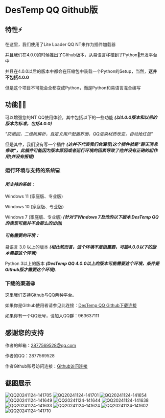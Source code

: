 # **DesTemp QQ Github版**

## 特性⚡

在这里，我们使用了Lite Loader QQ NT来作为插件加载器

并且我们在4.0.0的时候推出了GIthub版本，从易语言移植到了Python🐍开发平台中

并且在4.0.0以后的版本中都会在压缩包中装载一个Python的Setup，当然，**这并不包括4.0.0**

但是这个项目不可能会全都变成Python，而是Python和易语言混合编写

## 功能💪🏻

可以增强您的NT QQ使用体验，其中包括以下的一些功能 ***(以4.0.0版本和以后的版本为标准，包括4.0.0)***

*"防撤回，二维码解析，自定义用户配置界面，QQ渲染材质改变，自动抢红包"*

但是其中，我们没有写一个插件 ***(这并不代表我们会漏写)***这个插件就是"聊天消息修改"，此插件可能因为版本原因或者运行环境的因素导致了他并没有正确的起作用***(并没有报错)***

### 运行环境与支持的系统💻

#### *所支持的系统：*
Windows 11 (家庭版、专业版)

Windows 10 (家庭版、专业版)

Windows 7 (家庭版、专业版) ***(针对于Windows 7及他的以下版本 DesTemp QQ的表现可能并不会那么的出色)***

#### *可能需要的环境：*

易语言 3.0 以上的版本 ***(相比较而言，这个环境不是很需要，可能4.0.0以下的版本需要这个环境)***

Python 3以上的版本 ***(DesTemp QQ 4.0.0以上的版本可能需要这个环境，条件是Github版才需要这个环境)***.

### 下载的渠道😀

这里我们支持Github与QQ两种平台。

如果你是Github使用者请参见此连接：[DesTemp QQ Github下载连接](https://github.com/Drumda/DesTemp-QQ/releases/tag/Recode "DesTemp QQ Github下载连接")

如果你有一个QQ账号，请加入QQ群：963637111

## **感谢您的支持**

作者的邮箱：2877569528@qq.com

作者的QQ：2877569528

作者Github账号访问连接：[Github访问连接](https://github.com/Drumda "Github访问连接")

## **截图展示**
![QQ20241124-141705](https://github.com/user-attachments/assets/cbb6ca41-f353-4efa-bbf3-f84b6bf03bc2)
![QQ20241124-141701](https://github.com/user-attachments/assets/83eca986-42cb-4662-8726-88035807312f)
![QQ20241124-141654](https://github.com/user-attachments/assets/18f7f845-f66c-40d1-ae8d-48fbcad730ac)
![QQ20241124-141649](https://github.com/user-attachments/assets/8cbd0e2a-ddfe-4a10-ac88-b8dae3ad1029)
![QQ20241124-141644](https://github.com/user-attachments/assets/1c69d96e-5575-4db4-a06e-da3cd0911e19)
![QQ20241124-141638](https://github.com/user-attachments/assets/d91b2270-b592-4e4e-b6bb-2dc25a17c141)
![QQ20241124-141633](https://github.com/user-attachments/assets/d1ee2a41-fdba-467c-9cc4-21971231040a)
![QQ20241124-141624](https://github.com/user-attachments/assets/b4fc122f-f86c-4168-9dcb-4b99a59eb845)
![QQ20241124-141602](https://github.com/user-attachments/assets/fbd38c0f-9030-4ee8-b3f0-908a46db77a1)
![QQ20241124-141710](https://github.com/user-attachments/assets/4395c19b-391f-428a-a25f-ccf80762338e)
